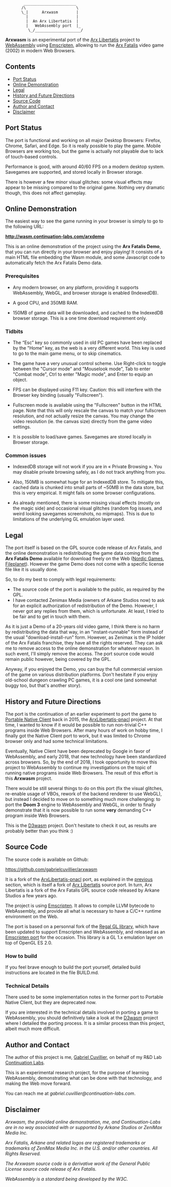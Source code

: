             _______________________
           /\                      \
           \_|      Arxwasm        |
             |                     |
             |  An Arx Libertatis  |
             |   WebAssembly port  |_
              \_/____________________/


__Arxwasm__ is an experimental port of the [Arx Libertatis](http://arx-libertatis.org/) project to [WebAssembly](https://emscripten.org/) 
using [Emscripten](https://emscripten.org/), allowing to run the [Arx Fatalis](https://en.wikipedia.org/wiki/Arx_Fatalis) 
video game (2002) in modern Web Browsers.

## Contents

* [Port Status](#port-status)
* [Online Demonstration](#online-demonstration)
* [Legal](#legal)
* [History and Future Directions](#history-and-future-directions)
* [Source Code](#source-code)
* [Author and Contact](#author-and-contact)
* [Disclaimer](#disclaimer)

## Port Status

The port is functional and working on all major Desktop Browsers: Firefox, Chrome, Safari, and Edge. So it is really 
possible to play the game. Mobile Browsers are working too, but the game is actually not playable due to lack of 
touch-based controls.

Performance is good, with around 40/60 FPS on a modern desktop system. Savegames are supported, and stored locally in 
Browser storage.

There is however a few minor visual glitches: some visual effects may appear to be missing compared to the original game. 
Nothing very dramatic though, this does not affect gameplay.

## Online Demonstration

The easiest way to see the game running in your browser is simply to go to the following URL:

__http://wasm.continuation-labs.com/arxdemo__

This is an online demonstration of the project using the __Arx Fatalis Demo__, that you can run directly in your 
browser and enjoy playing! It consists of a main HTML file embedding the Wasm module, and some Javascript code to 
automatically fetch the Arx Fatalis Demo data.

### Prerequisites

- Any modern browser, on any platform, providing it supports WebAssembly, WebGL, and browser storage is enabled (IndexedDB).

- A good CPU, and 350MB RAM.

- 150MB of game data will be downloaded, and cached to the IndexedDB browser storage. This is a one time download 
requirement only.

### Tidbits

- The “Esc” key so commonly used in old PC games have been replaced by the "Home" key, as the web is a very different 
world. This key is used to go to the main game menu, or to skip cinematics.

- The game have a very unusual control scheme. Use Right-click to toggle between the "Cursor mode" and "Mouselook mode",
Tab to enter "Combat mode", Ctrl to enter "Magic mode", and Enter to equip an object.

- FPS can be displayed using F11 key. Caution: this will interfere with the Browser key binding (usually "Fullscreen").
	
- Fullscreen mode is available using the "Fullscreen" button in the HTML page. Note that this will only rescale the 
canvas to match your fullscreen resolution, and not actually resize the canvas. You may change the video resolution 
(ie. the canvas size) directly from the game video settings. 

- It is possible to load/save games. Savegames are stored locally in Browser storage.

### Common issues

- IndexedDB storage will not work if you are in « Private Browsing ». You may disable private browsing safely, 
as I do not track anything from you. 

- Also, 150MB is somewhat huge for an IndexedDB store. To mitigate this, cached data is chunked into small parts of 
~50MB in the data store, but this is very empirical. It might fails on some browser configurations.

- As already mentioned, there is some missing visual effects (mostly on the magic side) and occasional visual glitches 
(random fog issues, and weird looking savegames screenshots, no mipmaps). This is due to limitations of the underlying 
GL emulation layer used.

## Legal

The port itself is based on the GPL source code release of Arx Fatalis, and the online demonstration is redistributing 
the game data coming from the __Arx Fatalis Demo__ available for download freely on the Web ([Nordic Games](https://ds.thqnordic.com/arxfatalis/), 
[Fileplanet](https://www.fileplanet.com/archive/p-3356/Arx-Fatalis-Demo-English-Updated)). However the game Demo does 
not come with a specific license file like it is usually done.

So, to do my best to comply with legal requirements:

- The source code of the port is available to the public, as required by the GPL.
- I have contacted Zenimax Media (owners of Arkane Studios now) to ask for an explicit authorization of redistribution 
of the Demo. However, I never got any replies from them, which is unfortunate. At least, I tried to be fair and to get 
in touch with them. 

As it is just a Demo of a 20-years old video game, I think there is no harm by redistributing the data that way, 
in an "instant-runnable" form instead of the usual "download-install-run" form. However, as Zenimax is the IP 
holder of the Arx Fatalis franchise, they have all the rights reserved. They can ask me to remove access to the online 
demonstration for whatever reason. In such event, I'll simply remove the access. The port source code would remain 
public however, being covered by the GPL.

Anyway, if you enjoyed the Demo, you can buy the full commercial version of the game on various distribution platforms.
Don't hesitate if you enjoy old-school dungeon crawling PC games, it is a cool one (and somewhat buggy too, but that's 
another story). 

## History and Future Directions

The port is the continuation of an earlier experiment to port the game to [Portable Native Client](https://developer.chrome.com/native-client)
back in 2015, the [ArxLibertatis-pnacl](https://github.com/gabrielcuvillier/ArxLibertatis-pnacl) project. 
At that time, I wanted to know if it would be possible to run non-trivial C++ programs inside Web Browsers. After many 
hours of work on hobby time, I finally got the Native Client port to work, but it was limited to Chrome browser only 
and had some technical limitations. 

Eventually, Native Client have been deprecated by Google in favor of WebAssembly, and early 2018, that new technology 
have been standardized across browsers. So, by the end of 2018, I took opportunity to move this project to WebAssembly 
to continue my investigations on the topic of running native programs inside Web Browsers. The result of this effort is 
this __Arxwasm__ project.

There would be still several things to do on this port (fix the visual glitches, re-enable usage of VBOs, 
rework of the backend renderer to use WebGL), but instead I decided to move on to something much more challenging: 
to port the __Doom 3__ engine to WebAssembly and WebGL, in order to finally demonstrate that it is now possible to run 
some __very__ demanding C++ program inside Web Browsers.

This is the [D3wasm](http://continuation-labs.com/projects/d3wasm) project. Don't hesitate to check it out, as results 
are probably better than you think :) 

## Source Code

The source code is available on Github:

https://github.com/gabrielcuvillier/arxwasm

It is a fork of the [ArxLibertatis-pnacl](https://github.com/gabrielcuvillier/ArxLibertatis-pnacl) port, as explained in 
the [previous](#history-and-future-directions) section, which is itself a fork of [Arx Libertatis](http://arx-libertatis.org) source 
port. In turn, Arx Libertatis is a fork of the Arx Fatalis GPL source code released by Arkane Studios a few years ago.

The project is using [Emscripten](https://emscripten.org). It allows to compile LLVM bytecode to WebAssembly, and 
provide all what is necessary to have a C/C++ runtime environment on the Web. 

The port is based on a personnal fork of the [Regal GL library](https://github.com/gabrielcuvillier/regal-emscripten-fixes), which 
have been updated to support Emscripten and WebAssembly, and released as an [Emscripten port](https://github.com/emscripten-ports/regal) 
for the occasion. This library is a GL 1.x emulation layer on top of OpenGL ES 2.0.

### How to build

If you feel brave enough to build the port yourself, detailed build instructions are located in the file BUILD.md.

### Technical Details

There used to be some implementation notes in the former port to Portable Native Client, but they are deprecated now. 

If you are interested in the technical details involved in porting a game to WebAssembly, you should definitively 
take a look at the [D3wasm](http://continuation-labs.com/projects/d3wasm) project where I detailed the porting process. 
It is a similar process than this project, albeit much more difficult.

## Author and Contact

The author of this project is me, [Gabriel Cuvillier](http://gabrielcuvillier.pro), on behalf of my R&D Lab [Continuation Labs](http://www.continuation-labs.com).

This is an experimental research project, for the purpose of learning WebAssembly, demonstrating what can be done with 
that technology, and making the Web move forward.

You can reach me at _gabriel.cuvillier@continuation-labs.com_.

## Disclaimer

_Arxwasm, the provided online demonstration, me, and Continuation-Labs are in no way associated with or supported by 
Arkane Studios or ZeniMax Media Inc._

_Arx Fatalis, Arkane and related logos are registered trademarks or trademarks of ZeniMax Media Inc. in the U.S. and/or 
other countries. All Rights Reserved._

_The Arxwasm source code is a derivative work of the General Public License source code release of Arx Fatalis._

_WebAssembly is a standard being developed by the W3C._